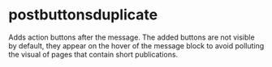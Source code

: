 # postbuttonsduplicate
Adds action buttons after the message. The added buttons are not visible by default, they appear on the hover of the message block to avoid polluting the visual of pages that contain short publications.
